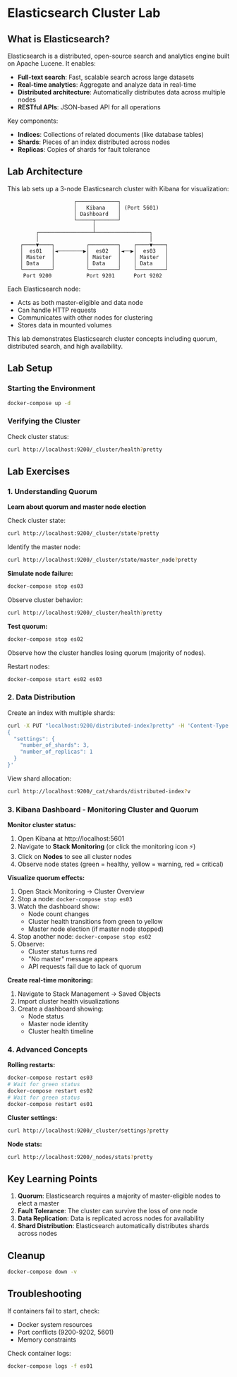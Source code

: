 # Elasticsearch Cluster Lab

## What is Elasticsearch?

Elasticsearch is a distributed, open-source search and analytics engine built on Apache Lucene. It enables:
- **Full-text search**: Fast, scalable search across large datasets
- **Real-time analytics**: Aggregate and analyze data in real-time
- **Distributed architecture**: Automatically distributes data across multiple nodes
- **RESTful APIs**: JSON-based API for all operations

Key components:
- **Indices**: Collections of related documents (like database tables)
- **Shards**: Pieces of an index distributed across nodes
- **Replicas**: Copies of shards for fault tolerance

## Lab Architecture

This lab sets up a 3-node Elasticsearch cluster with Kibana for visualization:

```
                     ┌─────────────┐
                     │   Kibana    │ (Port 5601)
                     │ Dashboard   │
                     └─────┬───────┘
                           │
         ┌─────────────────┴─────────────────┐
         │                                   │
    ┌────▼────┐          ┌─────────┐    ┌────▼────┐
    │  es01   │◄────────▶│  es02   │◄──▶│  es03   │
    │ Master  │          │ Master  │    │ Master  │
    │ Data    │          │ Data    │    │ Data    │
    └─────────┘          └─────────┘    └─────────┘
     Port 9200           Port 9201      Port 9202
```

Each Elasticsearch node:
- Acts as both master-eligible and data node
- Can handle HTTP requests
- Communicates with other nodes for clustering
- Stores data in mounted volumes

This lab demonstrates Elasticsearch cluster concepts including quorum, distributed search, and high availability.

## Lab Setup

### Starting the Environment

```bash
docker-compose up -d
```

### Verifying the Cluster

Check cluster status:
```bash
curl http://localhost:9200/_cluster/health?pretty
```

## Lab Exercises

### 1. Understanding Quorum

**Learn about quorum and master node election**

Check cluster state:
```bash
curl http://localhost:9200/_cluster/state?pretty
```

Identify the master node:
```bash
curl http://localhost:9200/_cluster/state/master_node?pretty
```

**Simulate node failure:**
```bash
docker-compose stop es03
```

Observe cluster behavior:
```bash
curl http://localhost:9200/_cluster/health?pretty
```

**Test quorum:**
```bash
docker-compose stop es02
```

Observe how the cluster handles losing quorum (majority of nodes).

Restart nodes:
```bash
docker-compose start es02 es03
```

### 2. Data Distribution

Create an index with multiple shards:
```bash
curl -X PUT "localhost:9200/distributed-index?pretty" -H 'Content-Type: application/json' -d'
{
  "settings": {
    "number_of_shards": 3,
    "number_of_replicas": 1
  }
}'
```

View shard allocation:
```bash
curl http://localhost:9200/_cat/shards/distributed-index?v
```

### 3. Kibana Dashboard - Monitoring Cluster and Quorum

**Monitor cluster status:**
1. Open Kibana at http://localhost:5601
2. Navigate to **Stack Monitoring** (or click the monitoring icon ⚡)
3. Click on **Nodes** to see all cluster nodes
4. Observe node states (green = healthy, yellow = warning, red = critical)

**Visualize quorum effects:**
1. Open Stack Monitoring → Cluster Overview
2. Stop a node: `docker-compose stop es03`
3. Watch the dashboard show:
   - Node count changes
   - Cluster health transitions from green to yellow
   - Master node election (if master node stopped)
4. Stop another node: `docker-compose stop es02`
5. Observe:
   - Cluster status turns red
   - "No master" message appears
   - API requests fail due to lack of quorum

**Create real-time monitoring:**
1. Navigate to Stack Management → Saved Objects
2. Import cluster health visualizations
3. Create a dashboard showing:
   - Node status
   - Master node identity
   - Cluster health timeline

### 4. Advanced Concepts

**Rolling restarts:**
```bash
docker-compose restart es03
# Wait for green status
docker-compose restart es02
# Wait for green status
docker-compose restart es01
```

**Cluster settings:**
```bash
curl http://localhost:9200/_cluster/settings?pretty
```

**Node stats:**
```bash
curl http://localhost:9200/_nodes/stats?pretty
```

## Key Learning Points

1. **Quorum**: Elasticsearch requires a majority of master-eligible nodes to elect a master
2. **Fault Tolerance**: The cluster can survive the loss of one node
3. **Data Replication**: Data is replicated across nodes for availability
4. **Shard Distribution**: Elasticsearch automatically distributes shards across nodes

## Cleanup

```bash
docker-compose down -v
```

## Troubleshooting

If containers fail to start, check:
- Docker system resources
- Port conflicts (9200-9202, 5601)
- Memory constraints

Check container logs:
```bash
docker-compose logs -f es01
```